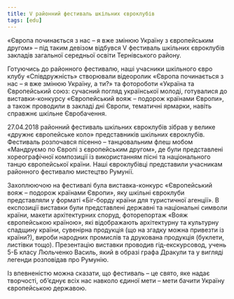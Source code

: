 ```yaml
---
title: V районний фестиваль шкільних євроклубів
tags: [edu]
---
```


«Європа починається з нас – я вже змінюю Україну з європейським другом» – під таким девізом відбувся V фестиваль шкільних євроклубів закладів загальної середньої освіти Тернівського району.

Готуючись до районного фестивалю, наші учасники шкільного євро клубу «Співдружність» створювали відеоролик «Європа починається з нас – я вже змінюю Україну, а ти?» та фотороботи «Україна та Європейський союз: сучасний погляд української молоді, готувалися до виставки-конкурсу «Європейський вояж – подорож країнами Європи», а також проводили в закладі дні Європи, тематичні ярмарки, навіть справжнє шкільне Євробачення.

27.04.2018 районний фестиваль шкільних євроклубів зібрав у велике «дружнє європейське коло» представників шкільних євроклубів. Фестиваль розпочався пісенно – танцювальним флеш мобом «Мандруємо по Європі з європейським другом», де були представлені хореографічної композиції із використанням пісні та національного танцю європейської країни. Наші євроклубівці представили учасникам районного фестивалю мистецтво Румунії.

Захоплюючою на фестивалі була виставка-конкурс «Європейський вояж – подорож країнами Європи», яку шкільні євроклуби представляли у форматі «Біг-борду країни для туристичної агенції». В експозиції виставки були представлені державні та національні символи країни, макети архітектурних споруд, фоторепортаж «Вояж європейською країною», які відображають архітектурну та культурну спадщину країни, сувенірна продукція (що на згадку можна привезти із країни?), вироби народних промислів та друкована продукція (буклети, листівки тощо). Презентацію виставки проводив гід-екскурсовод, учень 5-Б класу Люльченко Василь, який в образі графа Дракули та у вигляді легенди розповідав про Румунію.

Із впевненістю можна сказати, що фестиваль – це свято, яке надає творчості, об’єднує всіх нас навколо єдиної мети – мети бачити Україну європейською державою.

<youtube id="DS8PFaGKE6w"></youtube>

<slideshow id="72157666577882617"></slideshow>
